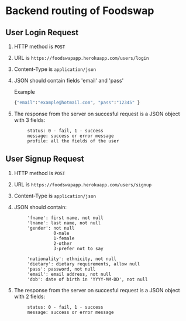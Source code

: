 # Backend routing of Foodswap

## User Login Request

1. HTTP method is `POST`

2. URL is `https://foodswapapp.herokuapp.com/users/login`

3. Content-Type is `application/json`

4. JSON should contain fields 'email' and 'pass'
   
   Example
   
   ```bash
   {"email":"example@hotmail.com", "pass":"12345" }
   ```
5. The response from the server on succesful request is a JSON object with 3 fields: 

            status: 0 - fail, 1 - success
            message: success or error message
            profile: all the fields of the user
            

## User Signup Request

1. HTTP method is `POST`

2. URL is `https://foodswapapp.herokuapp.com/users/signup`

3. Content-Type is `application/json`

4. JSON should contain:

            'fname': first name, not null
            'lname': last name, not null
            'gender': not null
                      0-male
                      1-female 
                      2-other 
                      3-prefer not to say
                      
            'nationality': ethnicity, not null
            'dietary': dietary requirements, allow null
            'pass': password, not null
            'email': email address, not null
            'dob': date of birth in 'YYYY-MM-DD', not null
   
5. The response from the server on succesful request is a JSON object with 2 fields: 

            status: 0 - fail, 1 - success
            message: success or error message


